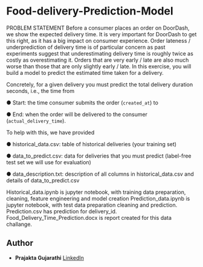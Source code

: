 # Food-delivery-Prediction-Model
PROBLEM STATEMENT
Before a consumer places an order on DoorDash, we show the expected delivery time. It is very important for DoorDash to get this right, as it has a big impact on consumer experience. Order lateness / underprediction of delivery time is of particular concern as past experiments suggest that underestimating delivery time is roughly twice as costly as overestimating it. Orders that are very early / late are also much worse than those that are only slightly early / late. In this exercise, you will build a model to predict the estimated time taken for a delivery. 

Concretely, for a given delivery you must predict the total delivery duration seconds, i.e., the time from 

● Start: the time consumer submits the order (`created_at`) to

● End: when the order will be delivered to the consumer (`actual_delivery_time`). 

To help with this, we have provided 

● historical_data.csv: table of historical deliveries (your training set) 

● data_to_predict.csv: data for deliveries that you must predict (label-free test set we will use for evaluation) 

● data_description.txt: description of all columns in historical_data.csv and details of data_to_predict.csv

Historical_data.ipynb is jupyter notebook, with training data preparation, cleaning, feature engineering and model creation
Prediction_data.ipynb is jupyter notebook, with test data preparation cleaning and prediction. 
Prediction.csv has prediction for delivery_id. 
Food_Delivery_Time_Prediction.docx is report created for this data challange. 

## Author

- **Prajakta Gujarathi** [LinkedIn](https://www.linkedin.com/in/prajakta-gujarathi/)
